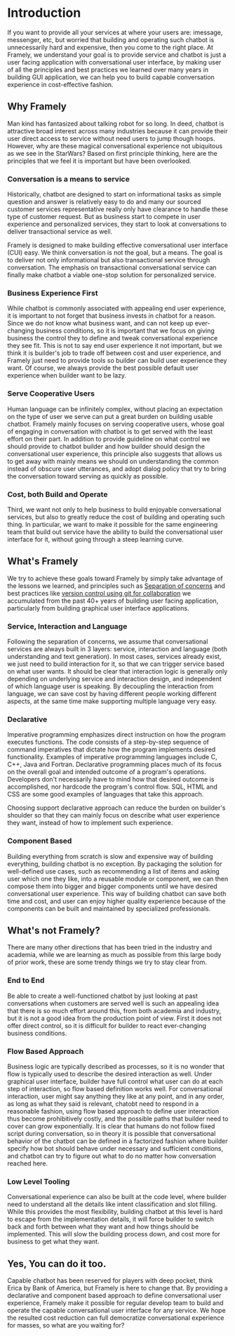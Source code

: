# Introduction

If you want to provide all your services at where your users are: imessage, messenger, etc, but worried that building and operating such chatbot is unnecessarily hard and expensive, then you come to the right place. At Framely, we understand your goal is to provide service and chatbot is just a user facing application with conversational user interface, by making user of all the principles and best practices we learned over many years in building GUI application, we can help you to build capable conversation experience in cost-effective fashion.

## Why Framely
Man kind has fantasized about talking robot for so long. In deed, chatbot is attractive broad interest across many industries because it can provide their user direct access to service without need users to jump though hoops. However, why are these magical conversational experience not ubiquitous as we see in the StarWars? Based on first principle thinking, here are the principles that we feel it is important but have been overlooked.

### Conversation is a means to service
Historically, chatbot are designed to start on informational tasks as simple question and answer is relatively easy to do and many our sourced customer services representative really only have clearance to handle these type of customer request. But as business start to compete in user experience and personalized services, they start to look at conversations to deliver transactional service as well. 

Framely is designed to make building effective conversational user interface (CUI) easy. We think conversation is not the goal, but a means. The goal is to deliver not only informational but also transactional service through conversation. The emphasis on transactional conversational service can finally make chatbot a viable one-stop solution for personalized service.

### Business Experience First
While chatbot is commonly associated with appealing end user experience, it is important to not forget that business invests in chatbot for a reason. Since we do not know what business want, and can not keep up ever-changing business conditions, so it is important that we focus on giving business the control they to define and tweak conversational experience they see fit. This is not to say end user experience it not important, but we think it is builder's job to trade off between cost and user experience, and Framely just need to provide tools so builder can build user experience they want. Of course, we always provide the best possible default user experience when builder want to be lazy.

### Serve Cooperative Users
Human language can be infinitely complex, without placing an expectation on the type of user we serve can put a great burden on building usable chatbot. Framely mainly focuses on serving cooperative users, whose goal of engaging in conversation with chatbot is to get served with the least effort on their part. In addition to provide guideline on what control we should provide to chatbot builder and how builder should design the conversational user experience, this principle also suggests that allows us to get away with mainly  means we should on understanding the common instead of obscure user utterances, and adopt dialog policy that try to bring the conversation toward serving as quickly as possible.

### Cost, both Build and Operate
Third, we want not only to help business to build enjoyable conversational services, but also to greatly reduce the cost of building and operating such thing. In particular, we want to make it possible for the same engineering team that build out service have the ability to build the conversational user interface for it, without going through a steep learning curve. 

## What's Framely

We try to achieve these goals toward Framely by simply take advantage of the lessons we learned, and principles such as [Separation of concerns](https://en.wikipedia.org/wiki/Separation_of_concerns) and best practices like [version control using git for collaboration](https://en.wikipedia.org/wiki/Git) we accumulated from the past 40+ years of building user facing application, particularly from building graphical user interface applications.

### Service, Interaction and Language
Following the separation of concerns, we assume that conversational services are always built in 3 layers: service, interaction and language (both understanding and text generation). In most cases, services already exist, we just need to build interaction for it, so that we can trigger service based on what user wants. It should be clear that interaction logic is generally only depending on underlying service and interaction design, and independent of which language user is speaking. By decoupling the interaction from language, we can save cost by having different people working different aspects, at the same time make supporting multiple language very easy.

### Declarative
Imperative programming emphasizes direct instruction on how the program executes functions. The code consists of a step-by-step sequence of command imperatives that dictate how the program implements desired functionality. Examples of imperative programming languages include C, C++, Java and Fortran.
Declarative programming places much of its focus on the overall goal and intended outcome of a program's operations. Developers don't necessarily have to mind how that desired outcome is accomplished, nor hardcode the program's control flow. SQL, HTML and CSS are some good examples of languages that take this approach.

Choosing support declarative approach can reduce the burden on builder's shoulder so that they can mainly focus on describe what user experience they want, instead of how to implement such experience.

### Component Based
Building everything from scratch is slow and expensive way of building everything, building chatbot is no exception. By packaging the solution for well-defined use cases, such as recommending a list of items and asking user which one they like, into a reusable module or component, we can then compose them into bigger and bigger components until we have desired conversational user experience. This way of building chatbot can save both time and cost, and user can enjoy higher quality experience because of the components can be built and maintained by specialized professionals.


## What's not Framely?
There are many other directions that has been tried in the industry and academia, while we are learning as much as possible from this large body of prior work, these are some trendy things we try to stay clear from. 

### End to End
Be able to create a well-functioned chatbot by just looking at past conversations when customers are served well is such an appealing idea that there is so much effort around this, from both academia and industry, but it is not a good idea from the production point of view. First it does not offer direct control, so it is difficult for builder to react ever-changing business conditions. 


### Flow Based Approach
Business logic are typically described as processes, so it is no wonder that flow is typically used to describe the desired interaction as well. Under graphical user interface, builder have full control what user can do at each step of interaction, so flow based definition works well. For conversational interaction, user might say anything they like at any point, and in any order, as long as what they said is relevant, chatobt need to respond in a reasonable fashion, using flow based approach to define user interaction thus become prohibitively costly, and the possible paths that builder need to cover can grow exponentially. It is clear that humans do not follow fixed script during conversation, so in theory it is possible that conversational behavior of the chatbot can be defined in a factorized fashion where builder specify how bot should behave under necessary and sufficient conditions, and chatbot can try to figure out what to do no matter how conversation reached here.   

### Low Level Tooling
Conversational experience can also be built at the code level, where builder need to understand all the details like intent classification and slot filling. While this provides the most flexibility, building chatbot at this level is hard to escape from the implementation details, it will force builder to switch back and forth between what they want and how things should be implemented. This will slow the building process down, and cost more for business to get what they want.


## Yes, You can do it too.
Capable chatbot has been reserved for players with deep pocket, think Erica by Bank of America, but Framely is here to change that. By providing a declarative and component based approach to define conversational user experience, Framely make it possible for regular develop team to build and operate the capable conversational user interface for any service. We hope the resulted cost reduction can full democratize conversational experience for masses, so what are you waiting for?